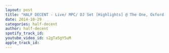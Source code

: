 ```yaml
---
layout: post
title: "HALF DECENT - Live/ MPC/ DJ Set [Highlights] @ The One, Oxford 25/10/14"
date: 2014-10-29
categories: half-decent
author: half-decent
spotify_track_id: 
youtube_video_id: s2gTa5gY5uM
apple_track_id: 
---
```

